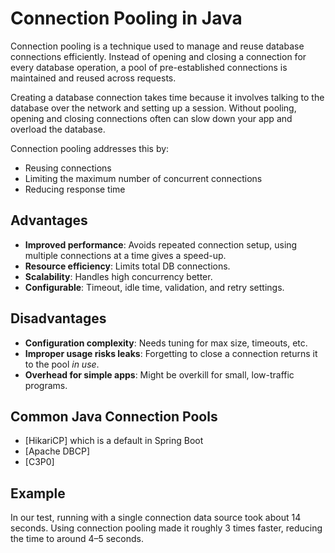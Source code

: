 # Connection Pooling in Java

Connection pooling is a technique used to manage and reuse database connections efficiently. 
Instead of opening and closing a connection for every database operation, a pool of pre-established connections 
is maintained and reused across requests.

Creating a database connection takes time because it involves talking to the database over the network and 
setting up a session. 
Without pooling, opening and closing connections often can slow down your app and overload the database.

Connection pooling addresses this by:
- Reusing connections
- Limiting the maximum number of concurrent connections
- Reducing response time

## Advantages

- **Improved performance**: Avoids repeated connection setup, using multiple connections at a time gives a speed-up.
- **Resource efficiency**: Limits total DB connections.
- **Scalability**: Handles high concurrency better.
- **Configurable**: Timeout, idle time, validation, and retry settings.

## Disadvantages

-  **Configuration complexity**: Needs tuning for max size, timeouts, etc.
-  **Improper usage risks leaks**: Forgetting to close a connection returns it to the pool *in use*.
-  **Overhead for simple apps**: Might be overkill for small, low-traffic programs.

## Common Java Connection Pools
- [HikariCP] which is a default in Spring Boot
- [Apache DBCP]
- [C3P0] 


## Example

In our test, running with a single connection data source took about 14 seconds. Using connection pooling made it roughly 3 times faster, reducing the time to around 4–5 seconds.